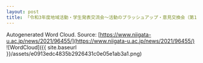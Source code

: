 ```yaml
---
layout: post
title: 「令和3年度地域活動・学生発表交流会～活動のブラッシュアップ・意見交換会（第1回目）～」を開催しました
---
```

Autogenerated Word Cloud.
Source\: [https://www.niigata-u.ac.jp/news/2021/96455/](https://www.niigata-u.ac.jp/news/2021/96455/)
![WordCloud]({{ site.baseurl }}/assets/e0913edc4835b2926431c0e05e1ab3a1.png)